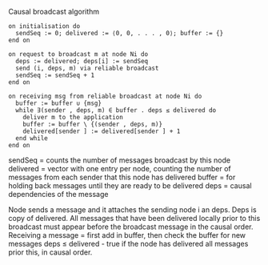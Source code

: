 Causal broadcast algorithm



    on initialisation do
      sendSeq := 0; delivered := ⟨0, 0, . . . , 0⟩; buffer := {}
    end on
    
    on request to broadcast m at node Ni do
      deps := delivered; deps[i] := sendSeq
      send (i, deps, m) via reliable broadcast
      sendSeq := sendSeq + 1
    end on

    on receiving msg from reliable broadcast at node Ni do
      buffer := buffer ∪ {msg}
      while ∃(sender , deps, m) ∈ buffer . deps ≤ delivered do
        deliver m to the application
        buffer := buffer \ {(sender , deps, m)}
        delivered[sender ] := delivered[sender ] + 1
      end while
    end on

sendSeq = counts the number of messages broadcast by this node
delivered = vector with one entry per node, counting the number of messages from each sender that this node has delivered
buffer = for holding back messages until they are ready to be delivered
deps = causal dependencies of the message

Node sends a message and it attaches the sending node i an deps. Deps is copy of delivered. 
All messages that have been delivered locally prior to this broadcast must appear before the broadcast message in the causal order. 
Receiving a message = first add in buffer, then check the buffer for new messages
deps ≤ delivered - true if the node has delivered all messages prior this, in causal order.

